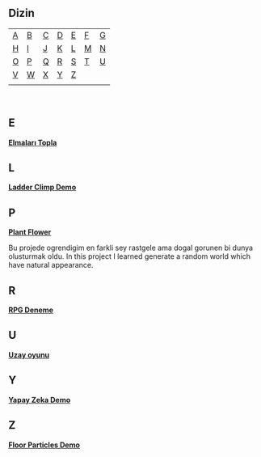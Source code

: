## Dizin

|       |       |       |       |       |       |       |
|---    |---    |---    |---    |---    |---    |    ---|
|[A](#a)|[B](#b)|[C](#c)|[D](#d)|[E](#e)|[F](#f)|[G](#g)|
|[H](#h)|[I](#i)|[J](#j)|[K](#k)|[L](#l)|[M](#m)|[N](#n)|
|[O](#o)|[P](#p)|[Q](#q)|[R](#r)|[S](#s)|[T](#t)|[U](#u)|
|[V](#v)|[W](#w)|[X](#x)|[Y](#y)|[Z](#z)|       |       |
|       |       |       |       |       |       |       |

<br>

## E

[**Elmaları Topla**](https://github.com/Umut-Umut/Elmalar-Topla)

## L

[**Ladder Climp Demo**](https://github.com/Umut-Umut/Godot-ladder_demo)

## P

[**Plant Flower**](https://github.com/Umut-Umut/Godot-plant_flower/tree/main/images)

  Bu projede ogrendigim en farkli sey rastgele ama dogal gorunen bi dunya olusturmak oldu.
  In this project I learned generate a random world which have natural appearance.

## R

[**RPG Deneme**](https://github.com/Umut-Umut/RPG-Denemesi)

## U

[**Uzay oyunu**](https://github.com/Umut-Umut/Uzay-Oyunu)

## Y

[**Yapay Zeka Demo**](https://github.com/Umut-Umut/Godot_yapayzeka_demo)

## Z

[**Floor Particles Demo**](https://github.com/Umut-Umut/Godot-zemin-denemesi)
